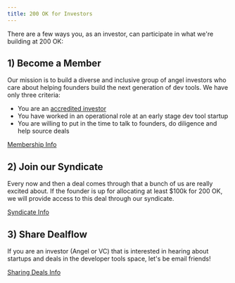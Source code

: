 ```yaml
---
title: 200 OK for Investors
---
```


There are a few ways you, as an investor, can participate in what we're building at 200 OK:

## 1) Become a Member

Our mission is to build a diverse and inclusive group of angel investors who care about helping founders build the next generation of dev tools. We have only three criteria:

- You are an [accredited investor](https://www.nerdwallet.com/blog/investing/what-is-an-accredited-investor/)
- You have worked in an operational role at an early stage dev tool startup
- You are willing to put in the time to talk to founders, do diligence and help source deals

<div class="cta"><a href="/members">Membership Info</a></div>

## 2) Join our Syndicate

Every now and then a deal comes through that a bunch of us are really excited about. If the founder is up for allocating at least $100k for 200 OK, we will provide access to this deal through our syndicate.

<div class="cta"><a href="/network/syndicate">Syndicate Info</a></div>

## 3) Share Dealflow

If you are an investor (Angel or VC) that is interested in hearing about startups and deals in the developer tools space, let's be email friends!

<div class="cta"><a href="/network/sharing-deals">Sharing Deals Info</a></div>
